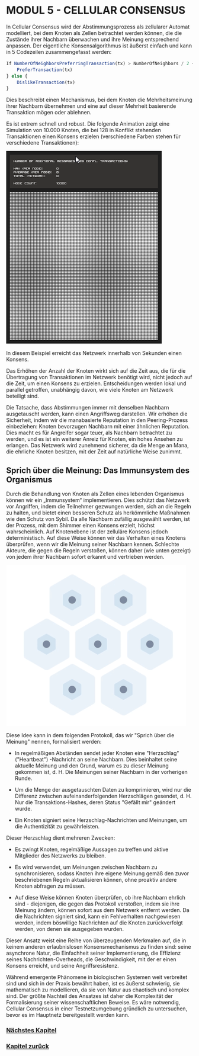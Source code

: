 # MODUL 5  - CELLULAR CONSENSUS

In Cellular Consensus wird der Abstimmungsprozess als zellularer Automat modelliert, bei dem Knoten als Zellen betrachtet werden können, die die Zustände ihrer Nachbarn überwachen und ihre Meinung entsprechend anpassen. Der eigentliche Konsensalgorithmus ist äußerst einfach und kann in 5 Codezeilen zusammengefasst werden:

```javascript
If NumberOfNeighborsPreferringTransaction(tx) > NumberOfNeighbors / 2 {
    PreferTransaction(tx)
} else {
    DislikeTransaction(tx)
}
```

Dies beschreibt einen Mechanismus, bei dem Knoten die Mehrheitsmeinung ihrer Nachbarn übernehmen und eine auf dieser Mehrheit basierende Transaktion mögen oder ablehnen.

Es ist extrem schnell und robust. Die folgende Animation zeigt eine Simulation von 10.000 Knoten, die bei 128 in Konflikt stehenden Transaktionen einen Konsens erzielen (verschiedene Farben stehen für verschiedene Transaktionen):

![04_5_2_module_5.1.1](https://github.com/einfachiota/coordicide/raw/master/assets/04_5_2_module_5.1.1.gif)

In diesem Beispiel erreicht das Netzwerk innerhalb von Sekunden einen Konsens.

Das Erhöhen der Anzahl der Knoten wirkt sich auf die Zeit aus, die für die Übertragung von Transaktionen im Netzwerk benötigt wird, nicht jedoch auf die Zeit, um einen Konsens zu erzielen. Entscheidungen werden lokal und parallel getroffen, unabhängig davon, wie viele Knoten am Netzwerk beteiligt sind.

Die Tatsache, dass Abstimmungen immer mit denselben Nachbarn ausgetauscht werden, kann einen Angriffsweg darstellen. Wir erhöhen die Sicherheit, indem wir die manabasierte Reputation in den Peering-Prozess einbeziehen: Knoten bevorzugen Nachbarn mit einer ähnlichen Reputation. Dies macht es für Angreifer sogar teuer, als Nachbarn betrachtet zu werden, und es ist ein weiterer Anreiz für Knoten, ein hohes Ansehen zu erlangen. Das Netzwerk wird zunehmend sicherer, da die Menge an Mana, die ehrliche Knoten besitzen, mit der Zeit auf natürliche Weise zunimmt.

## Sprich über die Meinung: Das Immunsystem des Organismus

Durch die Behandlung von Knoten als Zellen eines lebenden Organismus können wir ein „Immunsystem“ implementieren. Dies schützt das Netzwerk vor Angriffen, indem die Teilnehmer gezwungen werden, sich an die Regeln zu halten, und bietet einen besseren Schutz als herkömmliche Maßnahmen wie den Schutz von Sybil. Da alle Nachbarn zufällig ausgewählt werden, ist der Prozess, mit dem Shimmer einen Konsens erzielt, höchst wahrscheinlich. Auf Knotenebene ist der zelluläre Konsens jedoch deterministisch. Auf diese Weise können wir das Verhalten eines Knotens überprüfen, wenn wir die Meinung seiner Nachbarn kennen. Schlechte Akteure, die gegen die Regeln verstoßen, können daher (wie unten gezeigt) von jedem ihrer Nachbarn sofort erkannt und vertrieben werden.

![04_5_2_gossip.gif](https://github.com/einfachiota/coordicide/raw/master/assets/04_5_2_gossip.gif)

Diese Idee kann in dem folgenden Protokoll, das wir "Sprich über die Meinung" nennen, formalisiert werden:

- In regelmäßigen Abständen sendet jeder Knoten eine "Herzschlag" ("Heartbeat") -Nachricht an seine Nachbarn. Dies beinhaltet seine aktuelle Meinung und den Grund, warum es zu dieser Meinung gekommen ist, d. H. Die Meinungen seiner Nachbarn in der vorherigen Runde.

- Um die Menge der ausgetauschten Daten zu komprimieren, wird nur die Differenz zwischen aufeinanderfolgenden Herzschlägen gesendet, d. H. Nur die Transaktions-Hashes, deren Status "Gefällt mir" geändert wurde.

- Ein Knoten signiert seine Herzschlag-Nachrichten und Meinungen, um die Authentizität zu gewährleisten.

Dieser Herzschlag dient mehreren Zwecken:

- Es zwingt Knoten, regelmäßige Aussagen zu treffen und aktive Mitglieder des Netzwerks zu bleiben.

- Es wird verwendet, um Meinungen zwischen Nachbarn zu synchronisieren, sodass Knoten ihre eigene Meinung gemäß den zuvor beschriebenen Regeln aktualisieren können, ohne proaktiv andere Knoten abfragen zu müssen.

- Auf diese Weise können Knoten überprüfen, ob ihre Nachbarn ehrlich sind - diejenigen, die gegen das Protokoll verstoßen, indem sie ihre Meinung ändern, können sofort aus dem Netzwerk entfernt werden. Da die Nachrichten signiert sind, kann ein Fehlverhalten nachgewiesen werden, indem böswillige Nachrichten auf die Knoten zurückverfolgt werden, von denen sie ausgegeben wurden.

Dieser Ansatz weist eine Reihe von überzeugenden Merkmalen auf, die in keinem anderen erlaubnislosen Konsensmechanismus zu finden sind: seine asynchrone Natur, die Einfachheit seiner Implementierung, die Effizienz seines Nachrichten-Overheads, die Geschwindigkeit, mit der er einen Konsens erreicht, und seine Angriffsresistenz.

Während emergente Phänomene in biologischen Systemen weit verbreitet sind und sich in der Praxis bewährt haben, ist es äußerst schwierig, sie mathematisch zu modellieren, da sie von Natur aus chaotisch und komplex sind. Der größte Nachteil des Ansatzes ist daher die Komplexität der Formalisierung seiner wissenschaftlichen Beweise. Es wäre notwendig, Cellular Consensus in einer Testnetzumgebung gründlich zu untersuchen, bevor es im Hauptnetz bereitgestellt werden kann.

### [Nächstes Kapitel](./04_module_5_3.md)
### [Kapitel zurück](./04_module_5_1.md)